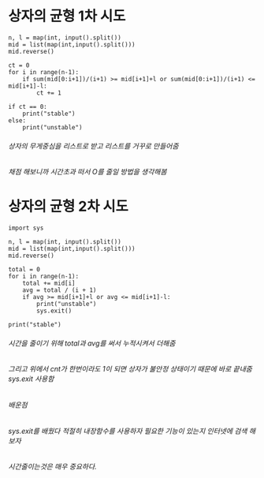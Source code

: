 상자의 균형 1차 시도
=============
    n, l = map(int, input().split())
    mid = list(map(int,input().split()))
    mid.reverse()

    ct = 0
    for i in range(n-1):
        if sum(mid[0:i+1])/(i+1) >= mid[i+1]+l or sum(mid[0:i+1])/(i+1) <= mid[i+1]-l:
            ct += 1

    if ct == 0:
        print("stable")
    else:
        print("unstable")
###### 상자의 무게중심을 리스트로 받고 리스트를 거꾸로 만들어줌 
###### 채점 해보니까 시간초과 떠서 O를 줄일 방법을 생각해봄 
        
        
상자의 균형 2차 시도
=============
    import sys

    n, l = map(int, input().split())
    mid = list(map(int,input().split()))
    mid.reverse()

    total = 0
    for i in range(n-1):
        total += mid[i]
        avg = total / (i + 1)
        if avg >= mid[i+1]+l or avg <= mid[i+1]-l:
            print("unstable")
            sys.exit()

    print("stable")
    
###### 시간을 줄이기 위해 total과 avg를 써서 누적시켜서 더해줌 
###### 그리고 위에서 cnt가 한번이라도 1이 되면 상자가 불안정 상태이기 때문에 바로 끝내줌 sys.exit 사용함


###### 배운점
###### sys.exit를 배웠다 적절히 내장함수를 사용하자 필요한 기능이 있는지 인터넷에 검색 해보자
###### 시간줄이는것은 매우 중요하다.
